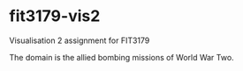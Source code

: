 # fit3179-vis2

Visualisation 2 assignment for FIT3179

The domain is the allied bombing missions of World War Two.
